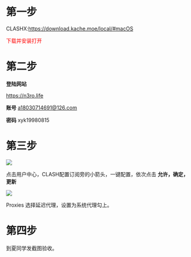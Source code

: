 #  第一步



CLASHX:https://download.kache.moe/local/#macOS

<font color="red">下载并安装打开 </font>

# 第二步

**登陆网站**

https://n3ro.life

**账号**  a18030714691@126.com	

**密码**  xyk19980815

# 第三步

![](111.jpg)



点击用户中心，CLASH配置订阅旁的小箭头，一键配置，依次点击 **允许，确定，更新**



![](222.jpg)

Proxies 选择延迟代理，设置为系统代理勾上。

# 第四步

到夏同学发截图验收。